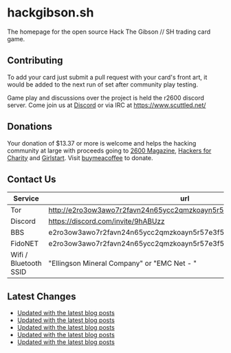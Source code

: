 # hackgibson.sh
The homepage for the open source Hack The Gibson // SH trading card game.


## Contributing

To add your card just submit a pull request with your card's front art, it would be added to the next run of set after community play testing.

Game play and discussions over the project is held the r2600 discord server. Come join us at [Discord](https://discord.com/invite/9hABUzz) or via IRC at https://www.scuttled.net/


## Donations

Your donation of $13.37 or more is welcome and helps the hacking community at large with proceeds going to [2600 Magazine](https://2600.com/), [Hackers for Charity](https://hackersforcharity.org) and [Girlstart](https://girlstart.org).  Visit [buymeacoffee](https://www.buymeacoffee.com/hackgibson.sh) to donate.


## Contact Us

Service | url
-|-
Tor | http://e2ro3ow3awo7r2favn24n65ycc2qmzkoayn5r57e3f56nvjwdcgg32ad.onion
Discord | https://discord.com/invite/9hABUzz
BBS | e2ro3ow3awo7r2favn24n65ycc2qmzkoayn5r57e3f56nvjwdcgg32ad.onion:23
FidoNET | e2ro3ow3awo7r2favn24n65ycc2qmzkoayn5r57e3f56nvjwdcgg32ad.onion:24554
Wifi / Bluetooth SSID | "Ellingson Mineral Company" or "EMC Net - <fidonet address>"

## Latest Changes
<!-- BLOG-POST-LIST:START -->
- [Updated with the latest blog posts](https://github.com/DFW2600/hackgibson.sh/commit/35a0efb547e4f9b0a212209c2086cbe03875688b)
- [Updated with the latest blog posts](https://github.com/DFW2600/hackgibson.sh/commit/f631c90ecb7591d8f2b6a280666e0a8887ae6e6f)
- [Updated with the latest blog posts](https://github.com/DFW2600/hackgibson.sh/commit/9942e975c45b6f10f50c3923c1ebc11ccfa91db7)
- [Updated with the latest blog posts](https://github.com/DFW2600/hackgibson.sh/commit/47b80ef00450d00b6464a4766046a98b41261a08)
- [Updated with the latest blog posts](https://github.com/DFW2600/hackgibson.sh/commit/d31762dfff86bcf2db7fb91491a31b8223ddba50)
<!-- BLOG-POST-LIST:END -->
